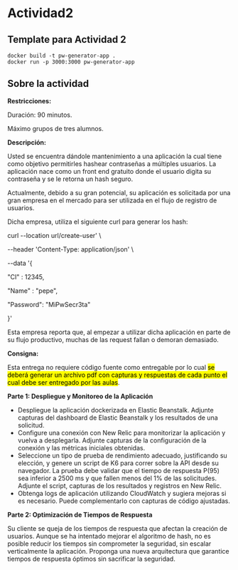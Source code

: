 # Actividad2
## Template para Actividad 2

```
docker build -t pw-generator-app .
docker run -p 3000:3000 pw-generator-app

```

## Sobre la actividad

**Restricciones:**

Duración: 90 minutos.

Máximo grupos de tres alumnos.

**Descripción:**

Usted se encuentra dándole mantenimiento a una aplicación la cual tiene como objetivo permitirles hashear contraseñas a múltiples usuarios. La aplicación nace como un front end gratuito donde el usuario digita su contraseña y se le retorna un hash seguro.

Actualmente, debido a su gran potencial, su aplicación es solicitada por una gran empresa en el mercado para ser utilizada en el flujo de registro de usuarios.

Dicha empresa, utiliza el siguiente curl para generar los hash:

curl --location url/create-user' \\

\--header 'Content-Type: application/json' \\

\--data '{

"CI" : 12345,

"Name" : "pepe",

"Password": "MiPwSecr3ta"

}'

Esta empresa reporta que, al empezar a utilizar dicha aplicación en parte de su flujo productivo, muchas de las request fallan o demoran demasiado.


**Consigna:**

Esta entrega no requiere código fuente como entregable por lo cual <mark>se deberá generar un archivo pdf con capturas y respuestas de cada punto el cual debe ser entregado por las aulas</mark>.

**Parte 1: Despliegue y Monitoreo de la Aplicación**

- Despliegue la aplicación dockerizada en Elastic Beanstalk. Adjunte capturas del dashboard de Elastic Beanstalk y los resultados de una solicitud.
- Configure una conexión con New Relic para monitorizar la aplicación y vuelva a desplegarla. Adjunte capturas de la configuración de la conexión y las métricas iniciales obtenidas.
- Seleccione un tipo de prueba de rendimiento adecuado, justificando su elección, y genere un script de K6 para correr sobre la API desde su navegador. La prueba debe validar que el tiempo de respuesta P(95) sea inferior a 2500 ms y que fallen menos del 1% de las solicitudes. Adjunte el script, capturas de los resultados y registros en New Relic.
- Obtenga logs de aplicación utilizando CloudWatch y sugiera mejoras si es necesario. Puede complementarlo con capturas de código ajustadas.

**Parte 2: Optimización de Tiempos de Respuesta**

Su cliente se queja de los tiempos de respuesta que afectan la creación de usuarios. Aunque se ha intentado mejorar el algoritmo de hash, no es posible reducir los tiempos sin comprometer la seguridad, sin escalar verticalmente la aplicación. Proponga una nueva arquitectura que garantice tiempos de respuesta óptimos sin sacrificar la seguridad.